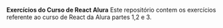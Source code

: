 **Exercícios do Curso de React Alura**
Este repositório contem os exercícios referente ao curso de React da Alura partes 1,2 e 3.
